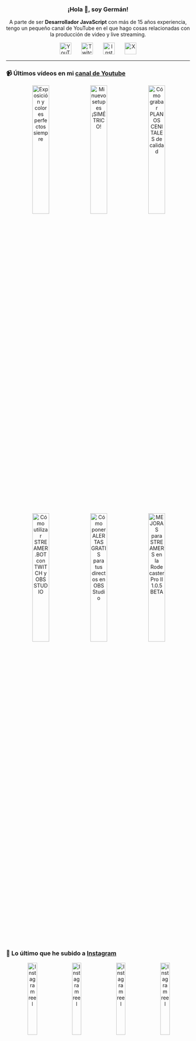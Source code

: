 <p align="center" width="300">
  <h3 align="center">¡Hola 👋, soy Germán!</h3>
</p>

<p align="center">A parte de ser <strong>Desarrollador JavaScript</strong> con más de 15 años experiencia, tengo un pequeño canal de YouTube en el que hago cosas relacionadas con la producción de video y live streaming.</p>

<p align="center">
  <a href="https://youtube.com/@germix" target="blank"><img src="https://cdn.simpleicons.org/youtube/FF0000" alt="YouTube" title="YouTube" width="32px" /></a>
  &#8287;&#8287;&#8287;&#8287;&#8287;
  <a href="https://twitch.tv/germix_tv" target="blank"><img src="https://cdn.simpleicons.org/twitch/9146FF" alt="Twitch" title="Twitch" width="32px" /></a>
  &#8287;&#8287;&#8287;&#8287;&#8287;
  <a href="https://instagram.com/germix_tv" target="blank"><img src="https://cdn.simpleicons.org/instagram/E4405F" alt="Instagram" title="Instagram" width="32px" /></a>
  &#8287;&#8287;&#8287;&#8287;&#8287;
  <a href="https://x.com/germix_tv" target="blank"><img src="https://cdn.simpleicons.org/x/000000" alt="X" title="X" width="32px" />
  </a>
</p>

<hr />

<p align="center">
  <h3>📹 Últimos vídeos en mi <a href="https://youtube.com/@germix?sub_confirmation=1" target="blank">canal de Youtube</a></h3>
</p>
<p align="center">&#8287;<a href="https://youtu.be/7VGfZ_7lhag" target="blank"><img width="30%" src="https://img.youtube.com/vi/7VGfZ_7lhag/mqdefault.jpg" alt="Exposición y colores perfectos siempre" title="Exposición y colores perfectos siempre" /></a>  &#8287;<a href="https://youtu.be/ibEAW0cBqQA" target="blank"><img width="30%" src="https://img.youtube.com/vi/ibEAW0cBqQA/mqdefault.jpg" alt="Mi nuevo setup es ¡SIMÉTRICO!" title="Mi nuevo setup es ¡SIMÉTRICO!" /></a>  &#8287;<a href="https://youtu.be/2XDhlqEN3cE" target="blank"><img width="30%" src="https://img.youtube.com/vi/2XDhlqEN3cE/mqdefault.jpg" alt="Cómo grabar PLANOS CENITALES de calidad" title="Cómo grabar PLANOS CENITALES de calidad" /></a><br />  &#8287;<a href="https://youtu.be/2AilFoiYnlc" target="blank"><img width="30%" src="https://img.youtube.com/vi/2AilFoiYnlc/mqdefault.jpg" alt="Cómo utilizar STREAMER.BOT con TWITCH y OBS STUDIO" title="Cómo utilizar STREAMER.BOT con TWITCH y OBS STUDIO" /></a>  &#8287;<a href="https://youtu.be/3EUPLZjGjkY" target="blank"><img width="30%" src="https://img.youtube.com/vi/3EUPLZjGjkY/mqdefault.jpg" alt="Cómo poner ALERTAS GRATIS para tus directos en OBS Studio" title="Cómo poner ALERTAS GRATIS para tus directos en OBS Studio" /></a>  &#8287;<a href="https://youtu.be/3mLzME7gODA" target="blank"><img width="30%" src="https://img.youtube.com/vi/3mLzME7gODA/mqdefault.jpg" alt="MEJORAS para STREAMERS en la Rodecaster Pro II 1.0.5 BETA" title="MEJORAS para STREAMERS en la Rodecaster Pro II 1.0.5 BETA" /></a></p>

<p align="center">
  <h3>📸 Lo último que he subido a <a href="https://instagram.com/germix_tv" target="blank">Instagram</a></h3>
</p>
<p align="center">&#8287;<a href='https://instagram.com/p/DF2woNoNM0d' target='_blank'><img width='22.5%' src='https://scontent-muc2-1.cdninstagram.com/v/t51.29350-15/476906307_943261027786873_104413180746993602_n.jpg?stp=dst-jpg_e15_p480x480_tt6&efg=eyJ2ZW5jb2RlX3RhZyI6ImltYWdlX3VybGdlbi42NDB4MTEzNi5zZHIuZjI5MzUwLmRlZmF1bHRfY292ZXJfZnJhbWUifQ&_nc_ht=scontent-muc2-1.cdninstagram.com&_nc_cat=101&_nc_oc=Q6cZ2AESt6NjigZ4aXDRBSKB07x6IRW2Vgl2ADEeCNm71MsHVos5gu6uRbyOPaO_s67Jzn4&_nc_ohc=ZTwCQP4nJOgQ7kNvgFPkYAZ&_nc_gid=19a5c035e9ca4d6cbd49df681ea803a2&edm=ACHbZRIBAAAA&ccb=7-5&ig_cache_key=MzU2NDI1MDAyNDc1NTEyMTQzNw%3D%3D.3-ccb7-5&oh=00_AYCRbQj8CbpTqwRB9JcE2CNGwyTT_PzrXH6nFcq3wt7gPw&oe=67AFF621&_nc_sid=c024bc' alt='Instagram reel' /></a>  &#8287;<a href='https://instagram.com/p/DFqv6z-Natu' target='_blank'><img width='22.5%' src='https://scontent-muc2-1.cdninstagram.com/v/t51.29350-15/476404863_1412663443451656_318175664708066115_n.jpg?stp=dst-jpg_e15_p480x480_tt6&efg=eyJ2ZW5jb2RlX3RhZyI6ImltYWdlX3VybGdlbi4xMDgweDE5MjAuc2RyLmYyOTM1MC5kZWZhdWx0X2NvdmVyX2ZyYW1lIn0&_nc_ht=scontent-muc2-1.cdninstagram.com&_nc_cat=104&_nc_oc=Q6cZ2AESt6NjigZ4aXDRBSKB07x6IRW2Vgl2ADEeCNm71MsHVos5gu6uRbyOPaO_s67Jzn4&_nc_ohc=sWCdqOA26BEQ7kNvgHUw3Gc&_nc_gid=19a5c035e9ca4d6cbd49df681ea803a2&edm=ACHbZRIBAAAA&ccb=7-5&ig_cache_key=MzU2MDg2OTIwNTExMDAwODY4Ng%3D%3D.3-ccb7-5&oh=00_AYA2UBc6YC1qBTGWmM9-NNyKEGS33tR3kPuwuJYxUw80MA&oe=67AFF7D3&_nc_sid=c024bc' alt='Instagram reel' /></a>  &#8287;<a href='https://instagram.com/p/DFn4JSqNib0' target='_blank'><img width='22.5%' src='https://scontent-muc2-1.cdninstagram.com/v/t51.2885-15/476167863_18269996893250009_2560404481961267469_n.jpg?stp=dst-jpg_e15_p480x480_tt6&efg=eyJ2ZW5jb2RlX3RhZyI6ImltYWdlX3VybGdlbi43MjB4MTI4MC5zZHIuZjc1NzYxLmRlZmF1bHRfY292ZXJfZnJhbWUifQ&_nc_ht=scontent-muc2-1.cdninstagram.com&_nc_cat=105&_nc_oc=Q6cZ2AESt6NjigZ4aXDRBSKB07x6IRW2Vgl2ADEeCNm71MsHVos5gu6uRbyOPaO_s67Jzn4&_nc_ohc=9Yq2F-_d9TQQ7kNvgFSJ8us&_nc_gid=19a5c035e9ca4d6cbd49df681ea803a2&edm=ACHbZRIBAAAA&ccb=7-5&ig_cache_key=MzU2MDA2MDk1OTU3NTEyMzcwMDE4MjY5OTk2ODkwMjUwMDA5.3-ccb7-5&oh=00_AYCntD6GAGuCtqgo5pEVzENvOmHX_lROu31rr3_-hkHD2Q&oe=67B00825&_nc_sid=c024bc' alt='Instagram reel' /></a>  &#8287;<a href='https://instagram.com/p/DFd15OvRsH7' target='_blank'><img width='22.5%' src='https://scontent-muc2-1.cdninstagram.com/v/t51.2885-15/475728103_18269567881250009_2250998893938174848_n.jpg?stp=dst-jpg_e15_p480x480_tt6&efg=eyJ2ZW5jb2RlX3RhZyI6ImltYWdlX3VybGdlbi4xMjE1eDIxNjAuc2RyLmY3NTc2MS5kZWZhdWx0X2NvdmVyX2ZyYW1lIn0&_nc_ht=scontent-muc2-1.cdninstagram.com&_nc_cat=105&_nc_oc=Q6cZ2AESt6NjigZ4aXDRBSKB07x6IRW2Vgl2ADEeCNm71MsHVos5gu6uRbyOPaO_s67Jzn4&_nc_ohc=zwXLH4uQfy0Q7kNvgFo73vr&_nc_gid=19a5c035e9ca4d6cbd49df681ea803a2&edm=ACHbZRIBAAAA&ccb=7-5&ig_cache_key=MzU1NzIzNjMwOTk5MzM3NDIwMw%3D%3D.3-ccb7-5&oh=00_AYD84eM83DDd9IywId2NU-0IWuaNw8owDugizRZ8s_tzlw&oe=67AFEF99&_nc_sid=c024bc' alt='Instagram reel' /></a></p>
